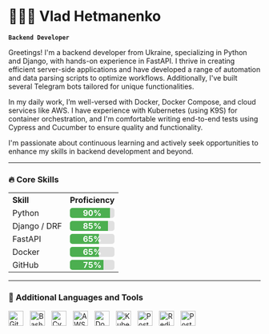 # 👨🏻‍💻 Vlad Hetmanenko

**`Backend Developer`**

Greetings! I'm a backend developer from Ukraine, specializing in Python and Django, with hands-on experience in FastAPI. I thrive in creating efficient server-side applications and have developed a range of automation and data parsing scripts to optimize workflows. Additionally, I've built several Telegram bots tailored for unique functionalities.

In my daily work, I’m well-versed with Docker, Docker Compose, and cloud services like AWS. I have experience with Kubernetes (using K9S) for container orchestration, and I'm comfortable writing end-to-end tests using Cypress and Cucumber to ensure quality and functionality.

I'm passionate about continuous learning and actively seek opportunities to enhance my skills in backend development and beyond.

---

### 🔥 Core Skills

<table style="width: 100%;">
    <tr>
        <th style="text-align: left;">Skill</th>
        <th style="text-align: left;">Proficiency</th>
    </tr>
    <tr>
        <td>Python</td>
        <td>
            <div style="width: 100%; background-color: #e0e0e0; border-radius: 5px; overflow: hidden; position: relative; height: 20px; display: inline-block;">
                <div style="height: 100%; width: 90%; background-color: #4caf50; position: absolute; left: 0; top: 0;"></div>
                <span style="position: absolute; left: 50%; top: 50%; transform: translate(-50%, -50%); color: white;"><strong> 90% </strong> </span>
            </div>
        </td>
    </tr>
    <tr>
        <td>Django / DRF</td>
        <td>
            <div style="width: 100%; background-color: #e0e0e0; border-radius: 5px; overflow: hidden; position: relative; height: 20px; display: inline-block;">
                <div style="height: 100%; width: 85%; background-color: #4caf50; position: absolute; left: 0; top: 0;"></div>
                <span style="position: absolute; left: 50%; top: 50%; transform: translate(-50%, -50%); color: white;"><strong> 85% </strong></span>
            </div>
        </td>
    </tr>
    <tr>
        <td>FastAPI</td>
        <td>
            <div style="width: 100%; background-color: #e0e0e0; border-radius: 5px; overflow: hidden; position: relative; height: 20px; display: inline-block;">
                <div style="height: 100%; width: 65%; background-color: #4caf50; position: absolute; left: 0; top: 0;"></div>
                <span style="position: absolute; left: 50%; top: 50%; transform: translate(-50%, -50%); color: white;"><strong> 65% </strong></span>
            </div>
        </td>
    </tr>
    <tr>
        <td>Docker</td>
        <td>
            <div style="width: 100%; background-color: #e0e0e0; border-radius: 5px; overflow: hidden; position: relative; height: 20px; display: inline-block;">
                <div style="height: 100%; width: 65%; background-color: #4caf50; position: absolute; left: 0; top: 0;"></div>
                <span style="position: absolute; left: 50%; top: 50%; transform: translate(-50%, -50%); color: white;"><strong> 65% </strong></span>
            </div>
        </td>
    </tr>
    <tr>
        <td>GitHub</td>
        <td>
            <div style="width: 100%; background-color: #e0e0e0; border-radius: 5px; overflow: hidden; position: relative; height: 20px; display: inline-block;">
                <div style="height: 100%; width: 75%; background-color: #4caf50; position: absolute; left: 0; top: 0;"></div>
                <span style="position: absolute; left: 50%; top: 50%; transform: translate(-50%, -50%); color: white;"><strong> 75% </strong></span>
            </div>
        </td>
    </tr>
</table>


---
### 🧰 Additional Languages and Tools

<img align="left" alt="Git" width="30px" style="padding-right:10px;" src="https://cdn.jsdelivr.net/gh/devicons/devicon/icons/git/git-original.svg" />
<img align="left" alt="Bash" width="30px" style="padding-right:10px;" src="https://cdn.jsdelivr.net/gh/devicons/devicon/icons/bash/bash-original.svg" />
<img align="left" alt="Cypress" width="30px" style="padding-right:10px;" src="https://cdn.jsdelivr.net/gh/devicons/devicon@latest/icons/cypressio/cypressio-plain.svg" />
<img align="left" alt="AWS" width="30px" style="padding-right:10px;" src="https://cdn.jsdelivr.net/gh/devicons/devicon@latest/icons/amazonwebservices/amazonwebservices-original-wordmark.svg" />
<img align="left" alt="Docker" width="30px" style="padding-right:10px;" src="https://cdn.jsdelivr.net/gh/devicons/devicon@latest/icons/docker/docker-plain-wordmark.svg" />
<img align="left" alt="Kubernetes" width="30px" style="padding-right:10px;" src="https://cdn.jsdelivr.net/gh/devicons/devicon@latest/icons/kubernetes/kubernetes-original.svg" />
<img align="left" alt="PostgreSQL" width="30px" style="padding-right:10px;" src="https://cdn.jsdelivr.net/gh/devicons/devicon@latest/icons/postgresql/postgresql-plain-wordmark.svg" />
<img align="left" alt="Redis" width="30px" style="padding-right:10px;" src="https://cdn.jsdelivr.net/gh/devicons/devicon@latest/icons/redis/redis-plain-wordmark.svg" />
<img align="left" alt="Postman" width="30px" style="padding-right:10px;" src="https://cdn.jsdelivr.net/gh/devicons/devicon@latest/icons/postman/postman-original.svg" />

          
<br />

